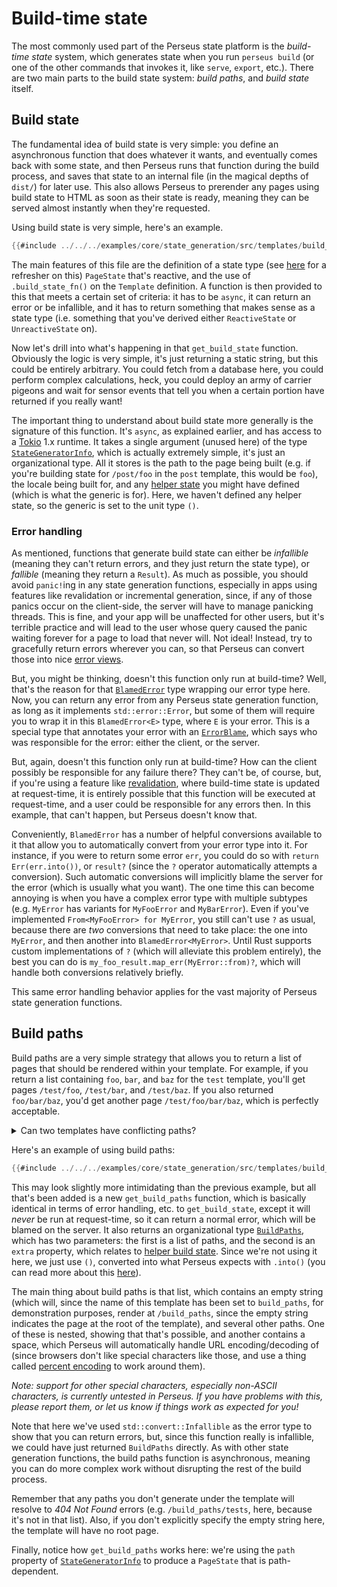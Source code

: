 # Build-time state

The most commonly used part of the Perseus state platform is the *build-time state* system, which generates state when you run `perseus build` (or one of the other commands that invokes it, like `serve`, `export`, etc.). There are two main parts to the build state system: *build paths*, and *build state* itself.

## Build state

The fundamental idea of build state is very simple: you define an asynchronous function that does whatever it wants, and eventually comes back with some state, and then Perseus runs that function during the build process, and saves that state to an internal file (in the magical depths of `dist/`) for later use. This also allows Perseus to prerender any pages using build state to HTML as soon as their state is ready, meaning they can be served almost instantly when they're requested.

Using build state is very simple, here's an example.

```rust
{{#include ../../../examples/core/state_generation/src/templates/build_state.rs}}
```

The main features of this file are the definition of a state type (see [here](:first-app/generating-pages) for a refresher on this) `PageState` that's reactive, and the use of `.build_state_fn()` on the `Template` definition. A function is then provided to this that meets a certain set of criteria: it has to be `async`, it can return an error or be infallible, and it has to return something that makes sense as a state type (i.e. something that you've derived either `ReactiveState` or `UnreactiveState` on).

Now let's drill into what's happening in that `get_build_state` function. Obviously the logic is very simple, it's just returning a static string, but this could be entirely arbitrary. You could fetch from a database here, you could perform complex calculations, heck, you could deploy an army of carrier pigeons and wait for sensor events that tell you when a certain portion have returned if you really want!

The important thing to understand about build state more generally is the signature of this function. It's `async`, as explained earlier, and has access to a [Tokio](https://tokio.rs) 1.x runtime. It takes a single argument (unused here) of the type [`StateGeneratorInfo`](=prelude/struct.StateGeneratorInfo@perseus), which is actually extremely simple, it's just an organizational type. All it stores is the path to the page being built (e.g. if you're building state for `/post/foo` in the `post` template, this would be `foo`), the locale being built for, and any [helper state](:state/helper) you might have defined (which is what the generic is for). Here, we haven't defined any helper state, so the generic is set to the unit type `()`.

### Error handling

As mentioned, functions that generate build state can either be *infallible* (meaning they can't return errors, and they just return the state type), or *fallible* (meaning they return a `Result`). As much as possible, you should avoid `panic!`ing in any state generation functions, especially in apps using features like revalidation or incremental generation, since, if any of those panics occur on the client-side, the server will have to manage panicking threads. This is fine, and your app will be unaffected for other users, but it's terrible practice and will lead to the user whose query caused the panic waiting forever for a page to load that never will. Not ideal! Instead, try to gracefully return errors wherever you can, so that Perseus can convert those into nice [error views](:fundamentals/error-views).

But, you might be thinking, doesn't this function only run at build-time? Well, that's the reason for that [`BlamedError`](=prelude/struct.BlamedError@perseus) type wrapping our error type here. Now, you can return any error from any Perseus state generation function, as long as it implements `std::error::Error`, but some of them will require you to wrap it in this `BlamedError<E>` type, where `E` is your error. This is a special type that annotates your error with an [`ErrorBlame`](=prelude/enum.ErrorBlame@perseus), which says who was responsible for the error: either the client, or the server.

But, again, doesn't this function only run at build-time? How can the client possibly be responsible for any failure there? They can't be, of course, but, if you're using a feature like [revalidation](:state/revalidation), where build-time state is updated at request-time, it is entirely possible that this function will be executed at request-time, and a user could be responsible for any errors then. In this example, that can't happen, but Perseus doesn't know that.

Conveniently, `BlamedError` has a number of helpful conversions available to it that allow you to automatically convert from your error type into it. For instance, if you were to return some error `err`, you could do so with `return Err(err.into())`, or `result?` (since the `?` operator automatically attempts a conversion). Such automatic conversions will implicitly blame the server for the error (which is usually what you want). The one time this can become annoying is when you have a complex error type with multiple subtypes (e.g. `MyError` has variants for `MyFooError` and `MyBarError`). Even if you've implemented `From<MyFooError> for MyError`, you still can't use `?` as usual, because there are *two* conversions that need to take place: the one into `MyError`, and then another into `BlamedError<MyError>`. Until Rust supports custom implementations of `?` (which will alleviate this problem entirely), the best you can do is `my_foo_result.map_err(MyError::from)?`, which will handle both conversions relatively briefly.

This same error handling behavior applies for the vast majority of Perseus state generation functions.

## Build paths

Build paths are a very simple strategy that allows you to return a list of pages that should be rendered within your template. For example, if you return a list containing `foo`, `bar`, and `baz` for the `test` template, you'll get pages `/test/foo`, `/test/bar`, and `/test/baz`. If you also returned `foo/bar/baz`, you'd get another page `/test/foo/bar/baz`, which is perfectly acceptable.

<details>

<summary>Can two templates have conflicting paths?</summary>

No, because templates can only render paths within their own path. However, it's possible to have a situation where you have, say, one template called `foo` that renders a page `bar`, leading to `/foo/bar`, and another template actually named `foo/bar` (since templates can be at lower paths). This would be a problem, and only one page would be resolved (depending on the order of the build process, which is parallelized, this could be either). If the `foo` template is using incremental generation though, don't worry, since exact paths are always given priority over incremental ones. 99.9% of the time, you will not have to worry about routing conflicts like this.

</details>

Here's an example of using build paths:

```rust
{{#include ../../../examples/core/state_generation/src/templates/build_paths.rs}}
```

This may look slightly more intimidating than the previous example, but all that's been added is a new `get_build_paths` function, which is basically identical in terms of error handling, etc. to `get_build_state`, except it will *never* be run at request-time, so it can return a normal error, which will be blamed on the server. It also returns an organizational type [`BuildPaths`](=prelude/struct.BuildPaths@perseus), which has two parameters: the first is a list of paths, and the second is an `extra` property, which relates to [helper build state](:state/helper). Since we're not using it here, we just use `()`, converted into what Perseus expects with `.into()` (you can read more about this [here](:state/helper)).

The main thing about build paths is that list, which contains an empty string (which will, since the name of this template has been set to `build_paths`, for demonstration purposes, render at `/build_paths`, since the empty string indicates the page at the root of the template), and several other paths. One of these is nested, showing that that's possible, and another contains a space, which Perseus will automatically handle URL encoding/decoding of (since browsers don't like special characters like those, and use a thing called [percent encoding](https://developer.mozilla.org/en-US/docs/Glossary/percent-encoding) to work around them).

*Note: support for other special characters, especially non-ASCII characters, is currently untested in Perseus. If you have problems with this, please report them, or let us know if things work as expected for you!*

Note that here we've used `std::convert::Infallible` as the error type to show that you can return errors, but, since this function really is infallible, we could have just returned `BuildPaths` directly. As with other state generation functions, the build paths function is asynchronous, meaning you can do more complex work without disrupting the rest of the build process.

Remember that any paths you don't generate under the template will resolve to *404 Not Found* errors (e.g. `/build_paths/tests`, here, because it's not in that list). Also, if you don't explicitly specify the empty string here, the template will have no root page.

Finally, notice how `get_build_paths` works here: we're using the `path` property of [`StateGeneratorInfo`](=prelude/struct.StateGeneratorInfo@perseus) to produce a `PageState` that is path-dependent. 
